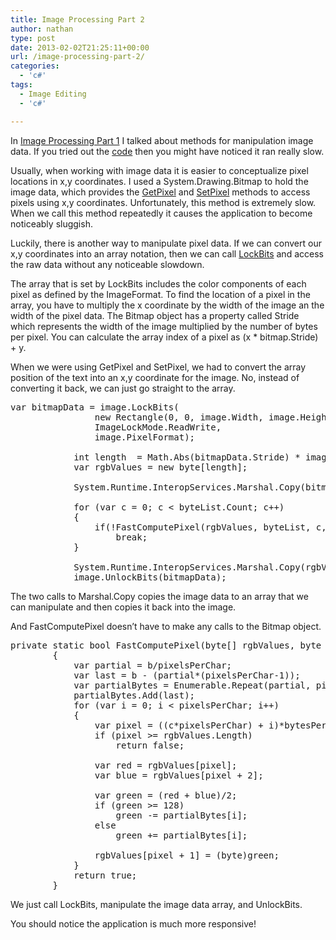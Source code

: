 ```yaml
---
title: Image Processing Part 2
author: nathan
type: post
date: 2013-02-02T21:25:11+00:00
url: /image-processing-part-2/
categories:
  - 'c#'
tags:
  - Image Editing
  - 'c#'

---
```

In [Image Processing Part 1][1] I talked about methods for manipulation image data. If you tried out the <a href="https://github.com/nathanrobinson/ImageTextEncoder" title="ImageTextEncoder" target="_blank">code</a> then you might have noticed it ran really slow.

<!--more-->

Usually, when working with image data it is easier to conceptualize pixel locations in x,y coordinates. I used a System.Drawing.Bitmap to hold the image data, which provides the <a href="http://msdn.microsoft.com/en-us/library/system.drawing.bitmap.getpixel.aspx" title="GetPixel" target="_blank">GetPixel</a> and <a href="http://msdn.microsoft.com/en-us/library/system.drawing.bitmap.setpixel.aspx" title="SetPixel" target="_blank">SetPixel</a> methods to access pixels using x,y coordinates. Unfortunately, this method is extremely slow. When we call this method repeatedly it causes the application to become noticeably sluggish. 

Luckily, there is another way to manipulate pixel data. If we can convert our x,y coordinates into an array notation, then we can call <a href="http://msdn.microsoft.com/en-us/library/5ey6h79d.aspx" title="LockBits" target="_blank">LockBits</a> and access the raw data without any noticeable slowdown. 

The array that is set by LockBits includes the color components of each pixel as defined by the ImageFormat. To find the location of a pixel in the array, you have to multiply the x coordinate by the width of the image an the width of the pixel data. The Bitmap object has a property called Stride which represents the width of the image multiplied by the number of bytes per pixel. You can calculate the array index of a pixel as (x * bitmap.Stride) + y.

When we were using GetPixel and SetPixel, we had to convert the array position of the text into an x,y coordinate for the image. No, instead of converting it back, we can just go straight to the array. 

<pre class="brush: csharp; title: ; notranslate" title="">var bitmapData = image.LockBits( 
                new Rectangle(0, 0, image.Width, image.Height), 
                ImageLockMode.ReadWrite,
                image.PixelFormat);
            
            int length  = Math.Abs(bitmapData.Stride) * image.Height;
            var rgbValues = new byte[length];
            
            System.Runtime.InteropServices.Marshal.Copy(bitmapData.Scan0, rgbValues, 0, length);

            for (var c = 0; c &lt; byteList.Count; c++)
            {
                if(!FastComputePixel(rgbValues, byteList, c, pixelsPerChar, Math.Abs(bitmapData.Stride) / bitmapData.Width))
                    break;
            }

            System.Runtime.InteropServices.Marshal.Copy(rgbValues, 0, bitmapData.Scan0, length);
            image.UnlockBits(bitmapData);
</pre>

The two calls to Marshal.Copy copies the image data to an array that we can manipulate and then copies it back into the image.

And FastComputePixel doesn&#8217;t have to make any calls to the Bitmap object.

<pre class="brush: csharp; title: ; notranslate" title="">private static bool FastComputePixel(byte[] rgbValues, byte b, int c, int pixelsPerChar, int bytesPerPixel)
        {
            var partial = b/pixelsPerChar;
            var last = b - (partial*(pixelsPerChar-1));
            var partialBytes = Enumerable.Repeat(partial, pixelsPerChar - 1).ToList();
            partialBytes.Add(last);
            for (var i = 0; i &lt; pixelsPerChar; i++)
            {
                var pixel = ((c*pixelsPerChar) + i)*bytesPerPixel;
                if (pixel &gt;= rgbValues.Length)
                    return false;

                var red = rgbValues[pixel];
                var blue = rgbValues[pixel + 2];

                var green = (red + blue)/2;
                if (green &gt;= 128)
                    green -= partialBytes[i];
                else
                    green += partialBytes[i];

                rgbValues[pixel + 1] = (byte)green;
            }
            return true;
        }
</pre>

We just call LockBits, manipulate the image data array, and UnlockBits.
  
You should notice the application is much more responsive!

 [1]: http://www.thewizardsmanse.com/image-processing-part-1/ "Image Processing Part 1"
